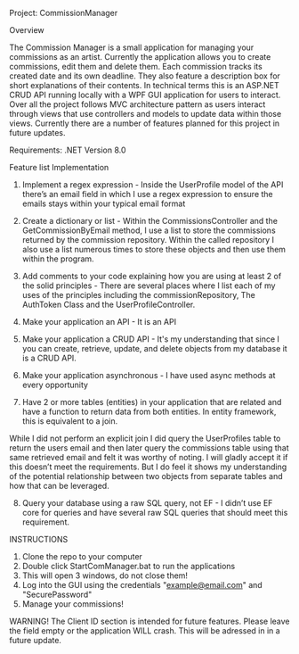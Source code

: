 Project: CommissionManager

Overview

The Commission Manager is a small application for managing your commissions as an artist. 
Currently the application allows you to create commissions, edit them and delete them.
Each commission tracks its created date and its own deadline. They also feature a description box for short explanations of their contents.
In technical terms this is an ASP.NET CRUD API running locally with a WPF GUI application for users to interact.
Over all the project follows MVC architecture pattern as users interact through views that use controllers and models to update data within those views.
Currently there are a number of features planned for this project in future updates.

Requirements: .NET Version 8.0

Feature list Implementation

1. Implement a regex expression - Inside the UserProfile model of the API there’s an email field in which I use a regex expression to ensure the emails stays within your typical email format

2. Create a dictionary or list - Within the CommissionsController and the GetCommissionByEmail method, I use a list to store the commissions returned by the commission repository. Within the called repository I also use a list numerous times to store these objects and then use them within the program.

3. Add comments to your code explaining how you are using at least 2 of the solid principles - There are several places where I list each of my uses of the principles including the commissionRepository, The AuthToken Class and the UserProfileController.

4. Make your application an API - It is an API

5. Make your application a CRUD API - It's my understanding that since I you can create, retrieve, update, and delete objects from my database it is a CRUD API.

6. Make your application asynchronous - I have used async methods at every opportunity

7. Have 2 or more tables (entities) in your application that are related and have a function to return data from both entities.  In entity framework, this is equivalent to a join.

While I did not perform an explicit join I did query the UserProfiles table to return the users email and then later query the commissions table using that same retrieved email and felt it was worthy of noting. I will gladly accept it if this doesn’t meet the requirements. But I do feel it shows my understanding of the potential relationship between two objects from separate tables and how that can be leveraged.

8. Query your database using a raw SQL query, not EF - I didn’t use EF core for queries and have several raw SQL queries that should meet this requirement.

INSTRUCTIONS

1. Clone the repo to your computer
2. Double click StartComManager.bat to run the applications
3. This will open 3 windows, do not close them!
4. Log into the GUI using the credentials "example@email.com" and "SecurePassword"
5. Manage your commissions!

WARNING! The Client ID section is intended for future features. Please leave the field empty or the application WILL crash. This will be adressed in in a future update.



